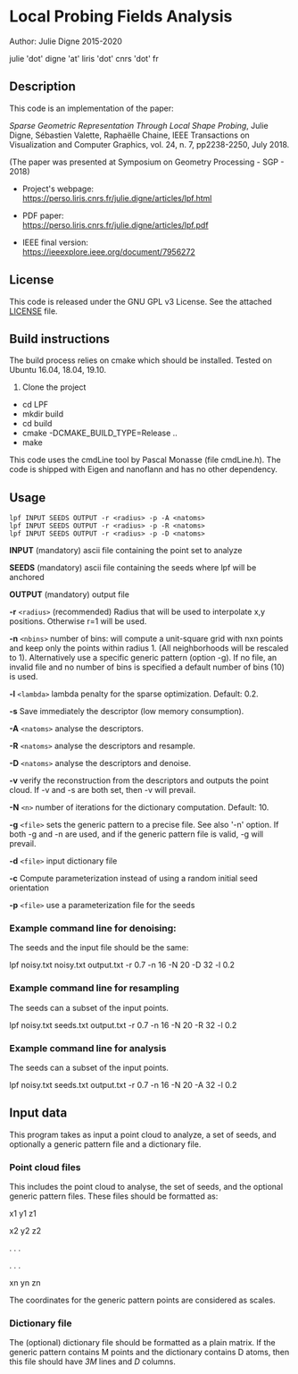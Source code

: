 # Local Probing Fields Analysis

Author: Julie Digne 2015-2020  

julie 'dot' digne 'at' liris 'dot' cnrs 'dot' fr


## Description

This code is an implementation of the paper:

*Sparse Geometric Representation Through Local Shape Probing*, Julie Digne, Sébastien Valette, Raphaëlle Chaine, IEEE Transactions on Visualization and Computer Graphics, vol. 24, n. 7, pp2238-2250, July 2018.

(The paper was presented at Symposium on Geometry Processing - SGP - 2018)

* Project's webpage:   
https://perso.liris.cnrs.fr/julie.digne/articles/lpf.html  

* PDF paper:  
https://perso.liris.cnrs.fr/julie.digne/articles/lpf.pdf  

* IEEE final version:  
https://ieeexplore.ieee.org/document/7956272 

## License

This code is released under the GNU GPL v3 License.
See the attached [LICENSE](LICENSE) file.

## Build instructions

The build process relies on cmake which should be installed. Tested on Ubuntu 16.04, 18.04, 19.10.

1. Clone the project
+ cd LPF
+ mkdir build
+ cd build
+ cmake -DCMAKE_BUILD_TYPE=Release ..
+ make

This code uses the cmdLine tool by Pascal Monasse (file cmdLine.h).
The code is shipped with Eigen and nanoflann and has no other dependency.


## Usage
    lpf INPUT SEEDS OUTPUT -r <radius> -p -A <natoms>  
    lpf INPUT SEEDS OUTPUT -r <radius> -p -R <natoms>  
    lpf INPUT SEEDS OUTPUT -r <radius> -p -D <natoms>  

**INPUT**  (mandatory) ascii file containing the point set to analyze 

**SEEDS**  (mandatory) ascii file containing the seeds where lpf will be anchored

**OUTPUT** (mandatory) output file 
    
**-r**     `<radius>` (recommended) Radius that will be used to interpolate x,y positions. Otherwise r=1 will be used.  

**-n**     `<nbins>` number of bins: will compute a unit-square grid with nxn points and keep only the points within radius 1. (All neighborhoods will be rescaled to 1). Alternatively use a specific generic pattern (option -g). If no file, an invalid file and no number of bins is specified a default number of bins (10) is used.  

**-l**     `<lambda>` lambda penalty for the sparse optimization. Default: 0.2.  

**-s**     Save immediately the descriptor (low memory consumption).  

**-A**     `<natoms>` analyse the descriptors.  

**-R**     `<natoms>` analyse the descriptors and resample.  

**-D**     `<natoms>` analyse the descriptors and denoise.  

**-v**     verify the reconstruction from the descriptors and outputs the point cloud. If -v and -s are both set, then -v will prevail.  

**-N**    `<n>` number of iterations for the dictionary computation. Default: 10.

**-g**     `<file>` sets the generic pattern to a precise file. See also '-n' option. If both -g and -n are used, and if the generic pattern file is valid, -g will prevail.  

**-d**     `<file>` input dictionary file  

**-c**     Compute parameterization instead of using a random initial seed orientation

**-p**	   `<file>` use a parameterization file for the seeds


### Example command line for denoising:

The seeds and the input file should be the same:

lpf noisy.txt noisy.txt output.txt -r 0.7 -n 16 -N 20 -D 32 -l 0.2


### Example command line for resampling

The seeds can a subset of the input points.

lpf noisy.txt seeds.txt output.txt -r 0.7 -n 16 -N 20 -R 32 -l 0.2


### Example command line for analysis

The seeds can a subset of the input points.

lpf noisy.txt seeds.txt output.txt -r 0.7 -n 16 -N 20 -A 32 -l 0.2


## Input data

This program takes as input a point cloud to analyze, a set of seeds, and optionally a generic pattern file and a dictionary file.

### Point cloud files

This includes the point cloud to analyse, the set of seeds, and the optional generic pattern files.
These files should be formatted as:  

x1	y1	z1  

x2	y2	z2  

.	.	.  

.	.	.  

xn	yn	zn


The coordinates for the generic pattern points are considered as scales.

### Dictionary file

The (optional) dictionary file should be formatted as a plain matrix. If the generic pattern contains M points and the dictionary contains D atoms, then this file should have *3M* lines and *D* columns.
